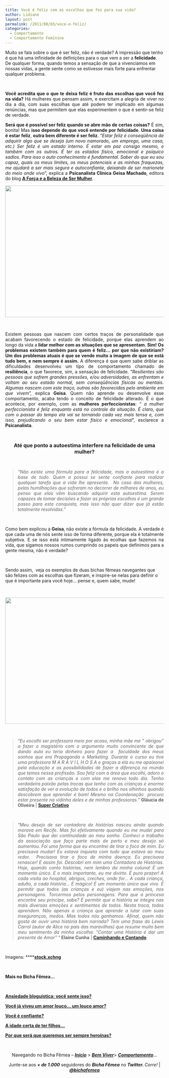 ```yaml
---
title: Você é feliz com as escolhas que fez para sua vida?
author: Lidiane
layout: post
permalink: /2011/08/03/voce-e-feliz/
categories:
  - Comportamento
  - Comportamento Feminino
---
```

Muito se fala sobre o que é ser feliz, não é verdade? A impressão que tenho é que há uma infinidade de definições para o que vem a ser a **felicidade**. De qualquer forma, quando temos a sensação de que a vivenciamos em nossas vidas, a gente sente como se estivesse mais forte para enfrentar qualquer problema.

&nbsp;

<p align="justify">
  <strong>Você acredita que o que te deixa feliz é fruto das escolhas que você fez na vida?</strong> Há mulheres que pensam assim, e exercitam a alegria de viver no dia a dia, com suas escolhas que até podem ter implicado em algumas renúncias, mas que permitem que elas experimentem o que é sentir-se feliz de verdade.
</p>

<!--more-->

<p align="justify">
  <strong>Será que é possível ser feliz quando se abre mão de certas coisas?</strong> É sim, bonita! Mas <strong>isso depende do que você entende por felicidade</strong>. <strong>Uma coisa é estar feliz</strong>, <strong>outra bem diferente é ser feliz</strong>. “<em>Estar feliz é conseqüência de adquirir algo que se deseja (um novo namorado, um emprego, uma casa, etc.) Ser feliz é um estado interno. É estar em paz consigo mesmo, e também com os outros. É ter os estados físico, emocional e psíquico sadios. Para isso o auto conhecimento é fundamental. Saber do que eu sou capaz, quais os meus limites, os meus potenciais e as minhas fraquezas, me ajudará a ser mais segura e autoconfiante, deixando de ser marionete do meio onde vivo</em>”, explica a <strong>Psicanalista Clínica Geisa Machado</strong>, editora do blog <strong><a href="http://geisamachado.blogspot.com/" target="_blank" rel="noopener noreferrer">A Força e a Beleza de Ser Mulher</a></strong>.
</p>

<p align="center">
  <a href="https://www.trololodemulher.com.br/2011/08/escolha.jpg"><img class="alignnone size-full wp-image-6698" title="escolha" src="https://www.trololodemulher.com.br/2011/08/escolha.jpg" alt="" width="600" height="417" /></a>
</p>

&nbsp;

<p align="justify">
  Existem pessoas que nascem com certos traços de personalidade que acabam favorecendo o estado de felicidade, porque elas aprendem ao longo da vida a<strong> lidar melhor com as situações que se apresentam. Sim! Os problemas existem também para quem é feliz… por que não existiriam?</strong> <strong>Um dos problemas atuais é que se vende muito a imagem de que se está tudo bem, e nem sempre é assim.</strong> A diferença é que quem sabe driblar as dificuldades desenvolveu um tipo de comportamento chamado de <strong>resiliência</strong>, o que favorece, sim, a sensação de felicidade. “<em>Resilientes são pessoas que sofrem grandes pressões, e/ou adversidades, as enfrentam e voltam ao seu estado normal, sem conseqüências físicas ou mentais. Algumas nascem com este traço, outras são favorecidas pelo ambiente em que vivem”,</em> explica <strong>Geisa</strong>. Quem não aprende ou desenvolve esse comportamento, acaba tendo o conceito de felicidade alterado. É o que acontece, por exemplo, com as <strong>mulheres perfeccionistas</strong>: “ <em>a mulher perfeccionista é feliz enquanto está no controle da situação. É claro, que com o passar do tempo ela vai se tornando cada vez mais tensa e, com isso, prejudicando o seu bem estar físico e emocional</em>”, esclarece a <strong>Psicanalista</strong>.
</p>

&nbsp;

<p align="center">
  <strong><span style="font-size: medium;">Até que ponto a autoestima interfere na felicidade de uma mulher?</span></strong>
</p>

&nbsp;

> <p align="justify">
>   <em>“Não existe uma fórmula para a felicidade, mas a autoestima é a base de tudo. Quem a possui se sente confiante para realizar qualquer tarefa que a vida lhe apresente.  No caso das mulheres, pelas humilhações que sofreram no decorrer de milhares de anos, eu penso que elas vêm buscando adquirir esta autoestima. Serem capazes de tomar decisões e fazer as próprias escolhas é um grande passo para esta conquista, mas isso não quer dizer que já estão totalmente resolvidas.”</em>
> </p>

&nbsp;

<p align="justify">
  Como bem explicou a <strong>Geisa</strong>, não existe a fórmula da felicidade. A verdade é que cada uma de nós sente isso de forma diferente, porque ela é totalmente subjetiva. E se isso está intimamente ligado ás ecolhas que fazemos na vida, que sigamos nossos rumos cumprindo os papeis que definimos para a gente mesma, não é verdade?
</p>

&nbsp;

Sendo assim,  veja os exemplos de duas bichas fêmeas navegantes que são felizes com as escolhas que fizeram, e inspire-se nelas para definir o que é importante para você hoje… pense e, quem sabe, mude!

&nbsp;

<p align="center">
  <a href="https://www.trololodemulher.com.br/2011/08/felicidade.jpg"><img class="alignnone size-full wp-image-6701" title="felicidade]" src="https://www.trololodemulher.com.br/2011/08/felicidade.jpg" alt="" width="600" height="400" /></a>
</p>

&nbsp;

> <p align="justify">
>   “<em>Eu escolhi ser professora meio por acaso, minha mãe me &#8221; obrigou&#8221; a fazer o magistério com o argumento muito convincente de que dando aula eu teria dinheiro para fazer a  faculdade dos meus sonhos que era Propaganda e Marketing. Durante o curso eu tive uma professora M A R A V I L H O S A e graças a ela eu me apaixonei pela educação e as possibilidades de fazer a diferença no mundo que temos nessa profissão. </em><em>Sou feliz com a área que escolhi, adoro o contato com as crianças e com elas me renovo todo dia. Tenho verdadeira paixão pelas trocas que tenho com as crianças e enorme satisfação de ver a evolução de todos e o brilho nos olhinhos quando descobrem que aprender é bom! Mesmo na Coordenação  procuro estar presente na vidinha deles e de minhas professoras.”</em> <strong>Gláucia de Oliveira</strong> | <strong><a href="http://supercriativobyglau.blogspot.com/" target="_blank" rel="noopener noreferrer">Super Criativo</a></strong>
> </p>

&nbsp;

> <p align="justify">
>   “<em>Meu desejo de ser contadora de histórias nasceu ainda quando morava em Recife. Mas foi efetivamente quando eu me mudei para São Paulo que dei continuidade ao meu sonho. Conheci o trabalho da associação que faço parte mais de perto e meu desejo só aumentou. Foi uma forma que eu encontrei de tirar o foco de mim. Eu precisava mudar! Eu estava inquieta com tudo que estava ao meu redor.  Precisava tirar o foco de minha doença. Eu precisava renascer! E assim foi. Descobri em mim uma Contadora de Histórias. Hoje, quando conto histórias, nem lembro da minha coluna! É um momento único. E o mais importante, eu me divirto. É puro prazer! A cada visita ao hospital, abrigos, creches, onde for&#8230; A cada criança, adulto, a cada história&#8230; É mágico! É um momento único que vivo. É permitir que todos (as crianças e eu) viajem nas emoções, nos personagens. Torcermos pelos personagens. Para que a princesa encontre seu príncipe, sabe? É permitir que a história se integre nas mais diversas emoções e sentimentos de todos. Nesta troca, todos aprendem. Não apenas a criança que aprende a lutar com suas inseguranças, medos. Mas todos nós ganhamos. Afinal, quem não gosta de ouvir uma história bem narrada? Tem uma frase do Lewis Carrol (autor de Alice no país das maravilhas) que resume muito bem meu sentimento da minha escolha: &#8220;Contar uma História é dar um presente de Amor&#8221;</em> “<strong> Elaine Cunha</strong> | <strong><a href="http://www.caminhandocontando.com/" target="_blank" rel="noopener noreferrer">Caminhando e Contando</a></strong>
> </p>

&nbsp;

Imagens: ****<a href="http://www.sxc.hu/" target="_blank" rel="noopener noreferrer"><strong>stock.xchng</strong></a>

&nbsp;

**Mais no Bicha Fêmea…**

&nbsp;

**[Ansiedade bloguística: você sente isso?](http://www.trololodemulher.com.br/2011/07/29/ansiedade-bloguistica/)**

**[Você já viveu um amor louco… um louco amor?](http://www.trololodemulher.com.br/2011/07/07/loucuras-de-amor/)**

**[Você é confiante?](http://www.trololodemulher.com.br/2010/05/21/auto-estima-confianca-mulher/)**

**[A idade certa de ter filhos…](http://www.trololodemulher.com.br/2010/01/27/convidada-luciana-casado/)**

**[Por que será que queremos ser sempre heroínas?](http://www.trololodemulher.com.br/2009/11/26/mulher-heroina/)**

&nbsp;

<p align="center">
  Navegando no Bicha Fêmea – <strong><em><a href="http://www.trololodemulher.com.br/">Início</a></em></strong> > <a href="http://www.trololodemulher.com.br/bem-viver/"><strong><em>Bem Viver</em></strong></a>> <a href="http://www.trololodemulher.com.br/category/da-mente/comportamento/"><strong><em>Comportamento</em></strong></a>…
</p>

<p align="center">
  Junte-se aos <strong><em>+ de 1.000</em></strong> seguidores do <strong><em>Bicha Fêmea</em></strong> no <em><strong>Twitter. </strong>Corre!</em> | <strong><em><a href="http://twitter.com/bichafemea">@bichafemea</a></em></strong>
</p>
